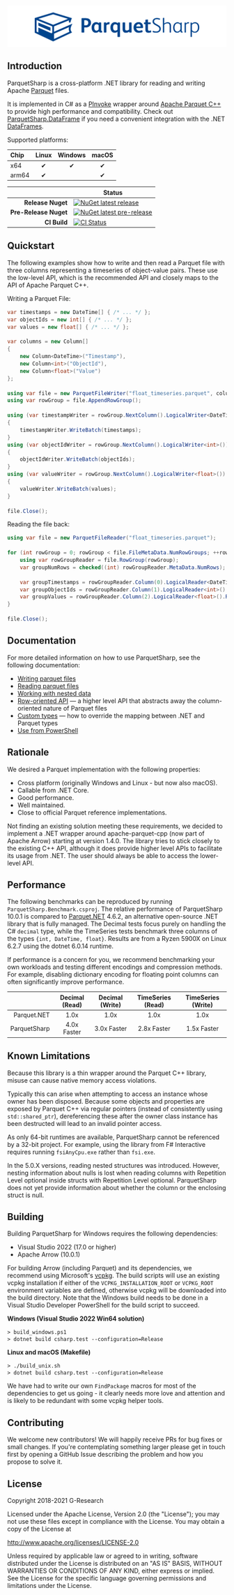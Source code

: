![Main logo](logo/svg/ParquetSharp_SignatureLogo_RGB-Black.svg)

## Introduction

ParquetSharp is a cross-platform .NET library for reading and writing Apache [Parquet][1] files.

It is implemented in C# as a [PInvoke][2] wrapper around [Apache Parquet C++][3] to provide high performance and compatibility. Check out [ParquetSharp.DataFrame][4] if you need a convenient integration with the .NET [DataFrames][5].

Supported platforms:

| Chip  | Linux    | Windows  | macOS    |
| :---- | :------: | :------: | :------: |
| x64   | &#x2714; | &#x2714; | &#x2714; |
| arm64 | &#x2714; |          | &#x2714; |

[1]: https://github.com/apache/parquet-format
[2]: https://docs.microsoft.com/en-us/cpp/dotnet/how-to-call-native-dlls-from-managed-code-using-pinvoke
[3]: https://github.com/apache/arrow
[4]: https://github.com/G-Research/ParquetSharp.DataFrame
[5]: https://docs.microsoft.com/en-us/dotnet/api/microsoft.data.analysis.dataframe

|                       | Status                                                                                                                                                                                                                         |
| --------------------: | ------------------------------------------------------------------------------------------------------------------------------------------------------------------------------------------------------------------------------ |
| **Release Nuget**     | [![NuGet latest release](https://img.shields.io/nuget/v/ParquetSharp.svg)](https://www.nuget.org/packages/ParquetSharp)                                                                                                        |
| **Pre-Release Nuget** | [![NuGet latest pre-release](https://img.shields.io/nuget/vpre/ParquetSharp.svg)](https://www.nuget.org/packages/ParquetSharp/absoluteLatest)                                                                                  |
| **CI Build**          | [![CI Status](https://github.com/G-Research/ParquetSharp/actions/workflows/ci.yml/badge.svg?branch=master&event=push)](https://github.com/G-Research/ParquetSharp/actions/workflows/ci.yml?query=branch%3Amaster+event%3Apush) |

## Quickstart

The following examples show how to write and then read a Parquet file with three columns representing a timeseries of object-value pairs.
These use the low-level API, which is the recommended API and closely maps to the API of Apache Parquet C++.

Writing a Parquet File:

```csharp
var timestamps = new DateTime[] { /* ... */ };
var objectIds = new int[] { /* ... */ };
var values = new float[] { /* ... */ };

var columns = new Column[]
{
    new Column<DateTime>("Timestamp"),
    new Column<int>("ObjectId"),
    new Column<float>("Value")
};

using var file = new ParquetFileWriter("float_timeseries.parquet", columns);
using var rowGroup = file.AppendRowGroup();

using (var timestampWriter = rowGroup.NextColumn().LogicalWriter<DateTime>())
{
    timestampWriter.WriteBatch(timestamps);
}
using (var objectIdWriter = rowGroup.NextColumn().LogicalWriter<int>())
{
    objectIdWriter.WriteBatch(objectIds);
}
using (var valueWriter = rowGroup.NextColumn().LogicalWriter<float>())
{
    valueWriter.WriteBatch(values);
}

file.Close();
```

Reading the file back:

```csharp
using var file = new ParquetFileReader("float_timeseries.parquet");

for (int rowGroup = 0; rowGroup < file.FileMetaData.NumRowGroups; ++rowGroup) {
    using var rowGroupReader = file.RowGroup(rowGroup);
    var groupNumRows = checked((int) rowGroupReader.MetaData.NumRows);

    var groupTimestamps = rowGroupReader.Column(0).LogicalReader<DateTime>().ReadAll(groupNumRows);
    var groupObjectIds = rowGroupReader.Column(1).LogicalReader<int>().ReadAll(groupNumRows);
    var groupValues = rowGroupReader.Column(2).LogicalReader<float>().ReadAll(groupNumRows);
}

file.Close();
```

## Documentation

For more detailed information on how to use ParquetSharp, see the following documentation:

* [Writing parquet files](docs/Writing.md)
* [Reading parquet files](docs/Reading.md)
* [Working with nested data](docs/Nested.md)
* [Row-oriented API](docs/RowOriented.md) &mdash; a higher level API that abstracts away the column-oriented nature of Parquet files
* [Custom types](docs/TypeFactories.md) &mdash; how to override the mapping between .NET and Parquet types
* [Use from PowerShell](docs/PowerShell.md)

## Rationale

We desired a Parquet implementation with the following properties:
- Cross platform (originally Windows and Linux - but now also macOS).
- Callable from .NET Core.
- Good performance.
- Well maintained.
- Close to official Parquet reference implementations.

Not finding an existing solution meeting these requirements, we decided to implement a .NET wrapper around apache-parquet-cpp (now part of Apache Arrow) starting at version 1.4.0. The library tries to stick closely to the existing C++ API, although it does provide higher level APIs to facilitate its usage from .NET. The user should always be able to access the lower-level API.

## Performance

The following benchmarks can be reproduced by running `ParquetSharp.Benchmark.csproj`. The relative performance of ParquetSharp 10.0.1 is compared to [Parquet.NET](https://github.com/aloneguid/parquet-dotnet) 4.6.2, an alternative open-source .NET library that is fully managed. The Decimal tests focus purely on handling the C# `decimal` type, while the TimeSeries tests benchmark three columns of the types `{int, DateTime, float}`. Results are from a Ryzen 5900X on Linux 6.2.7 using the dotnet 6.0.14 runtime.

If performance is a concern for you, we recommend benchmarking your own workloads and testing different encodings and compression methods. For example, disabling dictionary encoding for floating point columns can often significantly improve performance.

|              | Decimal (Read) | Decimal (Write) | TimeSeries (Read) | TimeSeries (Write) |
| -----------: | :------------: | :-------------: | :---------------: | :----------------: |
| Parquet.NET  | 1.0x           | 1.0x            | 1.0x              | 1.0x               |
| ParquetSharp | 4.0x Faster    | 3.0x Faster     | 2.8x Faster       | 1.5x Faster        |

## Known Limitations

Because this library is a thin wrapper around the Parquet C++ library, misuse can cause native memory access violations.

Typically this can arise when attempting to access an instance whose owner has been disposed. Because some objects and properties are exposed by Parquet C++ via regular pointers (instead of consistently using `std::shared_ptr`), dereferencing these after the owner class instance has been destructed will lead to an invalid pointer access.

As only 64-bit runtimes are available, ParquetSharp cannot be referenced by a 32-bit project.  For example, using the library from F# Interactive requires running `fsiAnyCpu.exe` rather than `fsi.exe`.

In the 5.0.X versions, reading nested structures was introduced. However, nesting information about nulls is lost when reading columns with Repetition Level optional inside structs with Repetition Level optional. ParquetSharp does not yet provide information about whether the column or the enclosing struct is null.

## Building

Building ParquetSharp for Windows requires the following dependencies:
- Visual Studio 2022 (17.0 or higher)
- Apache Arrow (10.0.1)

For building Arrow (including Parquet) and its dependencies, we recommend using Microsoft's [vcpkg](https://github.com/Microsoft/vcpkg).
The build scripts will use an existing vcpkg installation if either of the `VCPKG_INSTALLATION_ROOT` or `VCPKG_ROOT` environment variables are defined,
otherwise vcpkg will be downloaded into the build directory.
Note that the Windows build needs to be done in a Visual Studio Developer PowerShell for the build script to succeed.

**Windows (Visual Studio 2022 Win64 solution)**
```
> build_windows.ps1
> dotnet build csharp.test --configuration=Release
```
**Linux and macOS (Makefile)**
```
> ./build_unix.sh
> dotnet build csharp.test --configuration=Release
```

We have had to write our own `FindPackage` macros for most of the dependencies to get us going - it clearly needs more love and attention and is likely to be redundant with some vcpkg helper tools.

## Contributing

We welcome new contributors! We will happily receive PRs for bug fixes or small changes. If you're contemplating something larger please get in touch first by opening a GitHub Issue describing the problem and how you propose to solve it.

## License

Copyright 2018-2021 G-Research

Licensed under the Apache License, Version 2.0 (the "License"); you may not use these files except in compliance with the License.
You may obtain a copy of the License at

http://www.apache.org/licenses/LICENSE-2.0

Unless required by applicable law or agreed to in writing, software
distributed under the License is distributed on an "AS IS" BASIS,
WITHOUT WARRANTIES OR CONDITIONS OF ANY KIND, either express or implied.
See the License for the specific language governing permissions and
limitations under the License.
